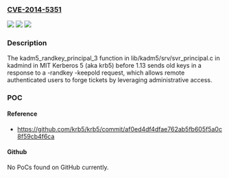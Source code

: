 ### [CVE-2014-5351](https://cve.mitre.org/cgi-bin/cvename.cgi?name=CVE-2014-5351)
![](https://img.shields.io/static/v1?label=Product&message=n%2Fa&color=blue)
![](https://img.shields.io/static/v1?label=Version&message=n%2Fa&color=blue)
![](https://img.shields.io/static/v1?label=Vulnerability&message=n%2Fa&color=brighgreen)

### Description

The kadm5_randkey_principal_3 function in lib/kadm5/srv/svr_principal.c in kadmind in MIT Kerberos 5 (aka krb5) before 1.13 sends old keys in a response to a -randkey -keepold request, which allows remote authenticated users to forge tickets by leveraging administrative access.

### POC

#### Reference
- https://github.com/krb5/krb5/commit/af0ed4df4dfae762ab5fb605f5a0c8f59cb4f6ca

#### Github
No PoCs found on GitHub currently.

